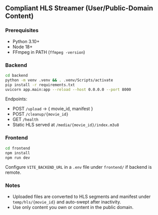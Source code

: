 ## Compliant HLS Streamer (User/Public-Domain Content)

### Prerequisites
- Python 3.10+
- Node 18+
- FFmpeg in PATH (`ffmpeg -version`)

### Backend
```bash
cd backend
python -m venv .venv && . .venv/Scripts/activate
pip install -r requirements.txt
uvicorn app.main:app --reload --host 0.0.0.0 --port 8000
```

Endpoints:
- POST `/upload` → { movie_id, manifest }
- POST `/cleanup/{movie_id}`
- GET `/health`
- Static HLS served at `/media/{movie_id}/index.m3u8`

### Frontend
```bash
cd frontend
npm install
npm run dev
```

Configure `VITE_BACKEND_URL` in a `.env` file under `frontend/` if backend is remote.

### Notes
- Uploaded files are converted to HLS segments and manifest under `temp/hls/{movie_id}` and auto-swept after inactivity.
- Use only content you own or content in the public domain.


